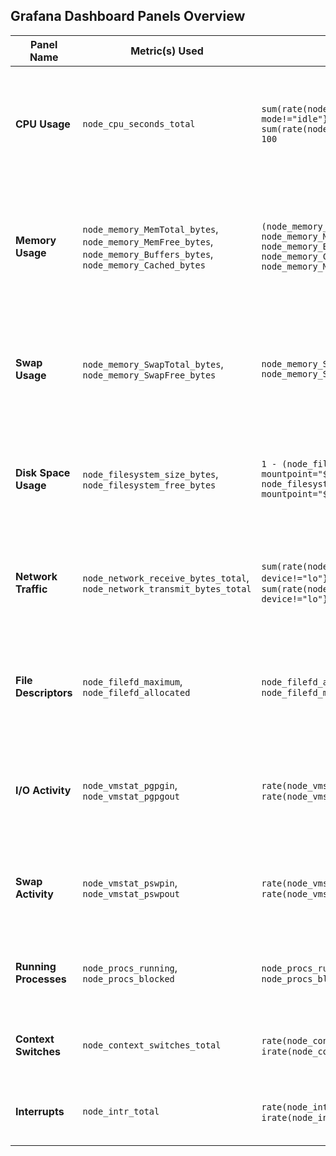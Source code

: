 ## Grafana Dashboard Panels Overview
| **Panel Name**            | **Metric(s) Used**                                                                                                      | **Prometheus Query**                                                                                                                                          | **Visualization Type** | **Description**                                                                                   |
|---------------------------|------------------------------------------------------------------------------------------------------------------------|---------------------------------------------------------------------------------------------------------------------------------------------------------------|------------------------|---------------------------------------------------------------------------------------------------|
| **CPU Usage**             | `node_cpu_seconds_total`                                                                                                | `sum(rate(node_cpu_seconds_total{instance="$host", mode!="idle"}[5m])) / sum(rate(node_cpu_seconds_total{instance="$host"}[5m])) * 100`                      | Time Series, Gauge     | Displays the percentage of CPU utilization across all cores, excluding idle time.                |
| **Memory Usage**          | `node_memory_MemTotal_bytes`, `node_memory_MemFree_bytes`, `node_memory_Buffers_bytes`, `node_memory_Cached_bytes`       | `(node_memory_MemTotal_bytes{instance="$host"} - node_memory_MemFree_bytes{instance="$host"} - node_memory_Buffers_bytes{instance="$host"} - node_memory_Cached_bytes{instance="$host"}) / node_memory_MemTotal_bytes{instance="$host"} * 100` | Gauge, Time Series     | Shows the percentage of used memory by subtracting free, buffered, and cached memory from total. |
| **Swap Usage**            | `node_memory_SwapTotal_bytes`, `node_memory_SwapFree_bytes`                                                             | `node_memory_SwapTotal_bytes{instance="$host"} - node_memory_SwapFree_bytes{instance="$host"}`                                                                | Gauge, Time Series     | Displays the amount of used swap space by subtracting free swap from total swap.                  |
| **Disk Space Usage**      | `node_filesystem_size_bytes`, `node_filesystem_free_bytes`                                                              | `1 - (node_filesystem_free_bytes{instance="$host", mountpoint="$mountpoint"} / node_filesystem_size_bytes{instance="$host", mountpoint="$mountpoint"})`      | Gauge, Time Series     | Monitors disk usage as a percentage of total space on each mountpoint.                            |
| **Network Traffic**       | `node_network_receive_bytes_total`, `node_network_transmit_bytes_total`                                                 | `sum(rate(node_network_receive_bytes_total{instance="$host", device!="lo"}[5m]))`, `sum(rate(node_network_transmit_bytes_total{instance="$host", device!="lo"}[5m]))` | Time Series            | Tracks incoming and outgoing network traffic across all interfaces.                              |
| **File Descriptors**      | `node_filefd_maximum`, `node_filefd_allocated`                                                                          | `node_filefd_allocated{instance="$host"}`, `node_filefd_maximum{instance="$host"}`                                                                            | Gauge, Time Series     | Monitors the number of allocated file descriptors against the maximum allowed.                    |
| **I/O Activity**          | `node_vmstat_pgpgin`, `node_vmstat_pgpgout`                                                                             | `rate(node_vmstat_pgpgin{instance="$host"}[5m]) * 4096`, `rate(node_vmstat_pgpgout{instance="$host"}[5m]) * 4096`                                             | Time Series            | Tracks the rate of pages swapped in and out of memory in bytes per second.                        |
| **Swap Activity**         | `node_vmstat_pswpin`, `node_vmstat_pswpout`                                                                             | `rate(node_vmstat_pswpin{instance="$host"}[5m]) * 4096`, `rate(node_vmstat_pswpout{instance="$host"}[5m]) * 4096`                                             | Time Series            | Monitors the rate of swap in and swap out activity in bytes per second.                           |
| **Running Processes**     | `node_procs_running`, `node_procs_blocked`                                                                              | `node_procs_running{instance="$host"}`, `node_procs_blocked{instance="$host"}`                                                                                | Stat, Time Series      | Displays the number of running and blocked processes.                                             |
| **Context Switches**      | `node_context_switches_total`                                                                                           | `rate(node_context_switches_total{instance="$host"}[5m])`, `irate(node_context_switches_total{instance="$host"}[5m])`                                        | Time Series            | Monitors the rate of context switches per second.                                                 |
| **Interrupts**            | `node_intr_total`                                                                                                       | `rate(node_intr_total{instance="$host"}[5m])`, `irate(node_intr_total{instance="$host"}[5m])`                                                                | Time Series            | Tracks the rate of hardware interrupts per second.                                                |
